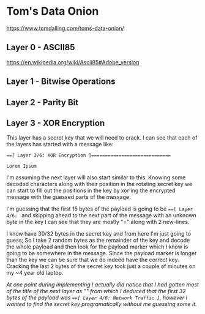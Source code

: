 # Tom's Data Onion

https://www.tomdalling.com/toms-data-onion/

## Layer 0 - ASCII85

https://en.wikipedia.org/wiki/Ascii85#Adobe_version

## Layer 1 - Bitwise Operations

## Layer 2 - Parity Bit

## Layer 3 - XOR Encryption

This layer has a secret key that we will need to crack.
I can see that each of the layers has started with a message like:

```
==[ Layer 3/6: XOR Encryption ]=============================

Lorem Ipsum
```

I'm assuming the next layer will also start similar to this.
Knowing some decoded characters along with their position in the rotating secret key we can start to fill out the positions in the key by xor'ing the encrypted message with the guessed parts of the message.

I'm guessing that the first 15 bytes of the payload is going to be `==[ Layer 4/6: ` and skipping ahead to the next part of the message with an unknown byte in the key I can see that they are mostly "=" along with 2 new-lines.

I know have 30/32 bytes in the secret key and from here I'm just going to guess; So I take 2 random bytes as the remainder of the key and decode the whole payload and then look for the payload marker which I know is going to be somewhere in the message. Since the payload marker is longer than the key we can be sure that we do indeed have the correct key.
Cracking the last 2 bytes of the secret key took just a couple of minutes on my ~4 year old laptop.

_At one point during implementing I actually did notice that I had gotten most of the title of the next layer as "" from which I deduced that the first 32 bytes of the payload was `==[ Layer 4/6: Network Traffic ]`, however I wanted to find the secret key programatically without me guessing some it._
